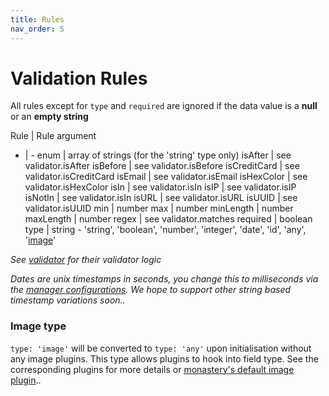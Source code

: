 ```yaml
---
title: Rules
nav_order: 5
---
```


# Validation Rules

  All rules except for `type` and `required` are ignored if the data value is a **null** or an **empty string**

  Rule | Rule argument
  - | -
  enum | array of strings (for the 'string' type only)
  isAfter | see validator.isAfter
  isBefore | see validator.isBefore
  isCreditCard | see validator.isCreditCard
  isEmail | see validator.isEmail
  isHexColor | see validator.isHexColor
  isIn | see validator.isIn
  isIP | see validator.isIP
  isNotIn | see validator.isIn
  isURL | see validator.isURL
  isUUID | see validator.isUUID
  min | number
  max | number
  minLength | number
  maxLength | number
  regex | see validator.matches
  required | boolean
  type | string - 'string', 'boolean', 'number', 'integer', 'date', 'id', 'any', '[image](#image-type)'

  *See [validator](https://github.com/validatorjs/validator.js#validators) for their validator logic*

  *Dates are unix timestamps in seconds, you change this to milliseconds via the [manager configurations](./manager). We hope to support other string based timestamp variations soon..*

### Image type

  `type: 'image'` will be converted to `type: 'any'` upon initialisation without any image plugins. This type allows plugins to hook into field type. See the corresponding plugins for more details or [monastery's default image plugin](./image-plugin)..
